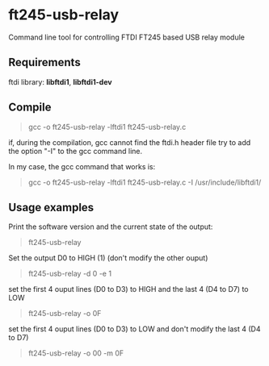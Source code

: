 # ft245-usb-relay
Command line tool for controlling FTDI FT245 based USB relay module

## Requirements
ftdi library: **libftdi1**, **libftdi1-dev** 

## Compile
> gcc -o ft245-usb-relay -lftdi1 ft245-usb-relay.c

if, during the compilation, gcc cannot find the ftdi.h header file try to add the 
option "-I" to the gcc command line.

In my case, the gcc command that works is:
> gcc -o ft245-usb-relay -lftdi1 ft245-usb-relay.c -I /usr/include/libftdi1/

## Usage examples

Print the software version and the current state of the output:
> ft245-usb-relay

Set the output D0 to HIGH (1) (don't modify the other ouput)
> ft245-usb-relay -d 0 -e 1

set the first 4 ouput lines (D0 to D3) to HIGH and the last 4 (D4 to D7) to LOW
> ft245-usb-relay -o 0F

set the first 4 ouput lines (D0 to D3) to LOW and don't modify the last 4 (D4 to D7)
> ft245-usb-relay -o 00 -m 0F
